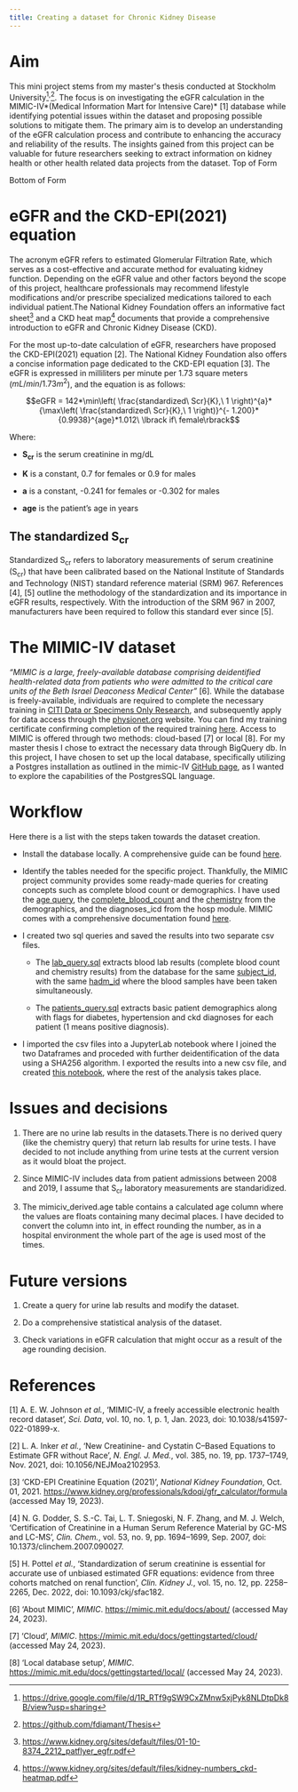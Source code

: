 ```yaml
---
title: Creating a dataset for Chronic Kidney Disease
---
```


# Aim

This mini project stems from my master's thesis conducted at Stockholm
University[^1]<sup>,</sup>[^2]. The focus is on investigating the eGFR
calculation in the MIMIC-IV*(Medical Information Mart for Intensive
Care)* \[1\] database while identifying potential issues within the
dataset and proposing possible solutions to mitigate them. The primary
aim is to develop an understanding of the eGFR calculation process and
contribute to enhancing the accuracy and reliability of the results. The
insights gained from this project can be valuable for future researchers
seeking to extract information on kidney health or other health related
data projects from the dataset. Top of Form

Bottom of Form

# eGFR and the CKD-EPI(2021) equation

The acronym eGFR refers to estimated Glomerular Filtration Rate, which
serves as a cost-effective and accurate method for evaluating kidney
function. Depending on the eGFR value and other factors beyond the scope
of this project, healthcare professionals may recommend lifestyle
modifications and/or prescribe specialized medications tailored to each
individual patient.The National Kidney Foundation offers an informative
fact sheet[^3] and a CKD heat map[^4] documents that provide a
comprehensive introduction to eGFR and Chronic Kidney Disease (CKD).

For the most up-to-date calculation of eGFR, researchers have proposed
the CKD-EPI(2021) equation \[2\]. The National Kidney Foundation also
offers a concise information page dedicated to the CKD-EPI equation
\[3\]. The eGFR is expressed in milliliters per minute per 1.73 square
meters ($mL/min/1.73m^{2}$), and the equation is as follows:

$$eGFR = 142*\min\left( \frac{standardized\ Scr}{K},\ 1 \right)^{a}*{\max\left( \frac{standardized\ Scr}{K},\ 1 \right)}^{- 1.200}*{0.9938}^{age}*1.012\ \lbrack if\ female\rbrack$$

Where:

- **S<sub>cr</sub>** is the serum creatinine in mg/dL

- **K** is a constant, 0.7 for females or 0.9 for males

- **a** is a constant, -0.241 for females or -0.302 for males

- **age** is the patient’s age in years

## The standardized S<sub>cr</sub>

Standardized S<sub>cr</sub> refers to laboratory measurements of serum
creatinine (S<sub>cr</sub>) that have been calibrated based on the
National Institute of Standards and Technology (NIST) standard reference
material (SRM) 967. References \[4\], \[5\] outline the methodology of
the standardization and its importance in eGFR results, respectively.
With the introduction of the SRM 967 in 2007, manufacturers have been
required to follow this standard ever since \[5\].

# The MIMIC-IV dataset

*“MIMIC is a large, freely-available database comprising deidentified
health-related data from patients who were admitted to the critical care
units of the Beth Israel Deaconess Medical Center”* \[6\]. While the
database is freely-available, individuals are required to complete the
necessary training in [CITI Data or Specimens Only
Research](https://physionet.org/about/citi-course/), and subsequently
apply for data access through the
[physionet.org](https://physionet.org/) website. You can find my
training certificate confirming completion of the required training
[here](https://www.citiprogram.org/verify/?wf6b514f4-d64e-4448-96bb-977173e0a3b1-47385825).
Access to MIMIC is offered through two methods: cloud-based \[7\] or
local \[8\]. For my master thesis I chose to extract the necessary data
through BigQuery db. In this project, I have chosen to set up the local
database, specifically utilizing a Postgres installation as outlined in
the mimic-IV [GitHub
page](https://github.com/MIT-LCP/mimic-code/tree/main/mimic-iv/buildmimic/postgres),
as I wanted to explore the capabilities of the PostgresSQL language.

# Workflow

Here there is a list with the steps taken towards the dataset creation.

- Install the database locally. A comprehensive guide can be found
  [here](https://github.com/MIT-LCP/mimic-code/tree/main/mimic-iv/buildmimic/postgres).

- Identify the tables needed for the specific project. Thankfully, the
  MIMIC project community provides some ready-made queries for creating
  concepts such as complete blood count or demographics. I have used the
  [age
  query](https://github.com/MIT-LCP/mimic-code/blob/main/mimic-iv/concepts/demographics/age.sql),
  the
  [complete_blood_count](https://github.com/MIT-LCP/mimic-code/blob/main/mimic-iv/concepts/measurement/complete_blood_count.sql)
  and the
  [chemistry](https://github.com/MIT-LCP/mimic-code/blob/main/mimic-iv/concepts/measurement/chemistry.sql)
  from the demographics, and the diagnoses_icd from the hosp module.
  MIMIC comes with a comprehensive documentation found
  [here](https://mimic.mit.edu/docs/iv/).

- I created two sql queries and saved the results into two separate csv
  files.

  - The
    [lab_query.sql](https://github.com/fdiamant/mimiciv_ckd/blob/main/lab_query.sql)
    extracts blood lab results (complete blood count and chemistry
    results) from the database for the same
    [subject_id](https://mimic.mit.edu/docs/iv/modules/hosp/labevents/#subject_id),
    with the same
    [hadm_id](https://mimic.mit.edu/docs/iv/modules/hosp/labevents/#hadm_id)
    where the blood samples have been taken simultaneously.

  - The
    [patients_query.sql](https://github.com/fdiamant/mimiciv_ckd/blob/main/patients_query.sql)
    extracts basic patient demographics along with flags for diabetes,
    hypertension and ckd diagnoses for each patient (1 means positive
    diagnosis).

- I imported the csv files into a JupyterLab notebook where I joined the
  two Dataframes and proceded with further deidentification of the data
  using a SHA256 algorithm. I exported the results into a new csv file,
  and created [this
  notebook](https://github.com/fdiamant/mimiciv_ckd/blob/main/main_notebook.ipynb),
  where the rest of the analysis takes place.

# Issues and decisions 

1.  There are no urine lab results in the datasets.There is no derived
    query (like the chemistry query) that return lab results for urine
    tests. I have decided to not include anything from urine tests at
    the current version as it would bloat the project.

2.  Since MIMIC-IV includes data from patient admissions between 2008
    and 2019, I assume that S<sub>cr</sub> laboratory measurements are
    standaridized.

3.  The mimiciv_derived.age table contains a calculated age column where
    the values are floats containing many decimal places. I have decided
    to convert the column into int, in effect rounding the number, as in
    a hospital environment the whole part of the age is used most of the
    times.

# Future versions

1.  Create a query for urine lab results and modify the dataset.

2.  Do a comprehensive statistical analysis of the dataset.

3.  Check variations in eGFR calculation that might occur as a result of
    the age rounding decision.

# References

\[1\] A. E. W. Johnson *et al.*, ‘MIMIC-IV, a freely accessible
electronic health record dataset’, *Sci. Data*, vol. 10, no. 1, p. 1,
Jan. 2023, doi: 10.1038/s41597-022-01899-x.

\[2\] L. A. Inker *et al.*, ‘New Creatinine- and Cystatin C–Based
Equations to Estimate GFR without Race’, *N. Engl. J. Med.*, vol. 385,
no. 19, pp. 1737–1749, Nov. 2021, doi: 10.1056/NEJMoa2102953.

\[3\] ‘CKD-EPI Creatinine Equation (2021)’, *National Kidney
Foundation*, Oct. 01, 2021.
https://www.kidney.org/professionals/kdoqi/gfr_calculator/formula
(accessed May 19, 2023).

\[4\] N. G. Dodder, S. S.-C. Tai, L. T. Sniegoski, N. F. Zhang, and M.
J. Welch, ‘Certification of Creatinine in a Human Serum Reference
Material by GC-MS and LC-MS’, *Clin. Chem.*, vol. 53, no. 9, pp.
1694–1699, Sep. 2007, doi: 10.1373/clinchem.2007.090027.

\[5\] H. Pottel *et al.*, ‘Standardization of serum creatinine is
essential for accurate use of unbiased estimated GFR equations: evidence
from three cohorts matched on renal function’, *Clin. Kidney J.*, vol.
15, no. 12, pp. 2258–2265, Dec. 2022, doi: 10.1093/ckj/sfac182.

\[6\] ‘About MIMIC’, *MIMIC*. https://mimic.mit.edu/docs/about/
(accessed May 24, 2023).

\[7\] ‘Cloud’, *MIMIC*. https://mimic.mit.edu/docs/gettingstarted/cloud/
(accessed May 24, 2023).

\[8\] ‘Local database setup’, *MIMIC*.
https://mimic.mit.edu/docs/gettingstarted/local/ (accessed May 24,
2023).

[^1]: https://drive.google.com/file/d/1R_RTf9gSW9CxZMnw5xjPyk8NLDtpDk8B/view?usp=sharing

[^2]: https://github.com/fdiamant/Thesis

[^3]: https://www.kidney.org/sites/default/files/01-10-8374_2212_patflyer_egfr.pdf

[^4]: https://www.kidney.org/sites/default/files/kidney-numbers_ckd-heatmap.pdf

